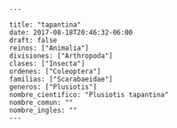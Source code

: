 
      ---

      title: "tapantina"
      date: 2017-08-18T20:46:32-06:00
      draft: false
      reinos: ["Animalia"]
      divisiones: ["Arthropoda"]
      clases: ["Insecta"]
      ordenes: ["Coleoptera"]
      familias: ["Scarabaeidae"]
      generos: ["Plusiotis"]
      nombre_cientifico: "Plusiotis tapantina"
      nombre_comun: ""
      nombre_ingles: ""
      ---

      